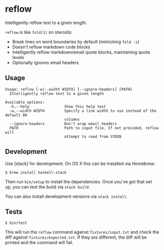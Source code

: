 # reflow

Intelligently reflow text to a given length.

`reflow` is like `fold(1)` on steroids:

 - Break lines on word boundaries by default (mimicking `fold -s`)
 - Doesn't reflow markdown code blocks
 - Intelligently reflow markdown/email quote blocks, maintaining quote levels
 - Optionally ignores email headers

## Usage

```
Usage: reflow [-w|--width WIDTH] [--ignore-headers] [PATH]
  Intelligently reflow text to a given length

Available options:
  -h,--help                Show this help text
  -w,--width WIDTH         Specify a line width to use instead of the default 80
                           columns
  --ignore-headers         Don't wrap email headers
  PATH                     Path to input file. If not provided, reflow will
                           attempt to read from STDIN
```

## Development

Use [stack] for development. On OS X this can be installed via Homebrew:

```
$ brew install haskell-stack
```

Then run `bin/setup` to install the dependencies. Once you've got that set up,
you can test the build via `stack build`.

You can also install development versions via `stack install`.

## Tests

```
$ bin/test
```

This will run the `reflow` command against `fixtures/input.txt` and
check the diff against `fixtures/expected.txt`. If they are different, the
diff will be printed and the command will fail.
